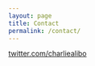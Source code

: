 ```yaml
---
layout: page
title: Contact
permalink: /contact/
---
```


[twitter.com/charliealibo](https://www.twitter.com/charliealibo)
